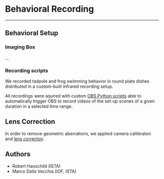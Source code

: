 # Behavioral Recording  
---

## Behavioral Setup

### Imaging Box

...

### Recording scripts

We recorded tadpole and frog swimming behavior in round plate dishes distributed in a custom-built infrared recording setup.

All recordings were aquired with custom [OBS Python scripts](https://git.ista.ac.at/iof-group/applications/003445-obspythonexpmetadatarecording) able to automatically trigger OBS to record videos of the set-up scenes of a given duration in a selected time range.

## Lens Correction

In order to remove geometric aberrations, we applied camera callibraton and [lens correcton](./lens_correction/README.md).

## Authors
- Robert Hauschild (ISTA)
- Marco Dalla Vecchia (IOF, ISTA)



